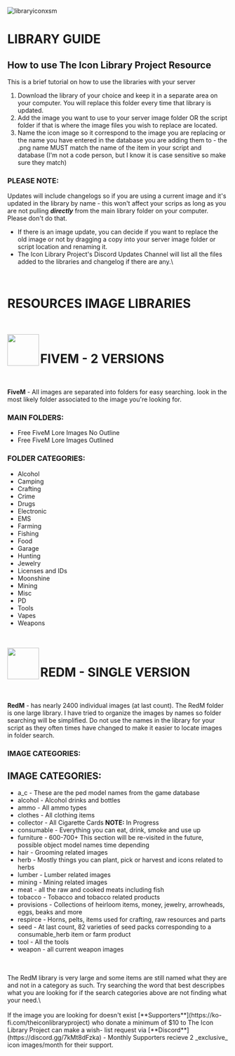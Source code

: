 ![libraryiconxsm](https://github.com/user-attachments/assets/31390ce3-d122-40fe-b69d-2b23c22cd500)
# LIBRARY GUIDE

## How to use The Icon Library Project Resource

This is a brief tutorial on how to use the libraries with your server

1. Download the library of your choice and keep it in a separate area on your computer. You will replace this folder every time that library is updated.
2. Add the image you want to use to your server image folder OR the script folder if that is where the image files you wish to replace are located.
3. Name the icon image so it correspond to the image you are replacing or the name you have entered in the database you are adding them to - the .png name MUST match the name of the item in your script and database (I'm not a code person, but I know it is case sensitive so make sure they match)

### **PLEASE NOTE:**

Updates will include changelogs so if you are using a current image and it's updated in the library by name - this won't affect your scrips as long as you are not pulling _**directly**_ from the main library folder on your computer. Please don't do that.

* If there is an image update, you can decide if you want to replace the old image or not by dragging a copy into your server image folder or script location and renaming it.
* The Icon Library Project's Discord Updates Channel will list all the files added to the libraries and changelog if there are any.\
<br/>

# RESOURCES IMAGE LIBRARIES
<br/>
<br/>

<img align="left" width="72" src="https://github.com/user-attachments/assets/d599d702-8cdf-4de0-824d-fe4d852cb1f0"/>

# FIVEM - 2 VERSIONS
<br/>

**FiveM** - All images are separated into folders for easy searching. look in the most likely folder associated to the image you're looking for.<br/>

### **MAIN FOLDERS:**
* Free FiveM Lore Images No Outline
* Free FiveM Lore Images Outlined

### **FOLDER CATEGORIES:**
* Alcohol
* Camping
* Crafting
* Crime
* Drugs
* Electronic
* EMS
* Farming
* Fishing
* Food
* Garage
* Hunting
* Jewelry
* Licenses and IDs
* Moonshine
* Mining
* Misc
* PD
* Tools
* Vapes
* Weapons

<br/>
<br/>

<img align="left" width="72" src="https://github.com/user-attachments/assets/03bd8da2-6c3e-4512-b180-faf3f4354ed6"/>

# REDM - SINGLE VERSION
<br/>

**RedM** - has nearly 2400 individual images (at last count). The RedM folder is one large library. I have tried to organize the images by names so folder searching will be simplified. Do not use the names in the library for your script as they often times have changed to make it easier to locate images in folder search.


### IMAGE CATEGORIES:

## IMAGE CATEGORIES:
* a_c - These are the ped model names from the game database
* alcohol - Alcohol drinks and bottles
* ammo - All ammo types
* clothes - All clothing items
* collector - All Cigarette Cards **NOTE:** In Progress
* consumable - Everything you can eat, drink, smoke and use up
* furniture - 600-700+ This section will be re-visited in the future, possible object model names time depending
* hair - Grooming related images
* herb - Mostly things you can plant, pick or harvest and icons related to herbs
* lumber - Lumber related images
* mining - Mining related images
* meat - all the raw and cooked meats including fish
* tobacco - Tobacco and tobacco related products
* provisions - Collections of heirloom items, money, jewelry, arrowheads, eggs, beaks and more    
* respirce - Horns, pelts, items used for crafting, raw resources and parts
* seed - At last count, 82 varieties of seed packs corresponding to a consumable_herb item or farm product
* tool - All the tools
* weapon - all current weapon images

<br/>
<br/>  
The RedM library is very large and some items are still named what they are and not in a category as such. Try searching the word that best descripbes what you are looking for
if the search categories above are not finding what your need.\
<br/>
<br/>
If the image you are looking for doesn't exist [**Supporters**](https://ko-fi.com/theiconlibraryproject) who donate a minimum of $10 to The Icon Library Project can make a wish-
list request via [**Discord**](https://discord.gg/7kMt8dFzka) - Monthly Supporters recieve 2 _exclusive_ icon images/month for their support.
